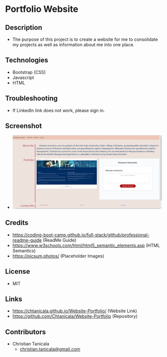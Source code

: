 # Portfolio Website

## Description
- The purpose of this project is to create a website for me to consolidate my projects as well as information about me into one place.

## Technologies
- Bootstrap (CSS)
- Javascript
- HTML

## Troubleshooting
- If LinkedIn link does not work, please sign in.

## Screenshot
- ![](assets/pictures/Screenshot.PNG)

## Credits
- https://coding-boot-camp.github.io/full-stack/github/professional-readme-guide (ReadMe Guide)
- https://www.w3schools.com/html/html5_semantic_elements.asp (HTML Semantics)
- https://picsum.photos/ (Placeholder Images)

## License
- MIT

## Links
- https://chtanicala.github.io/Website-Portfolio/ (Website Link)
- https://github.com/Chtanicala/Website-Portfolio (Repository)

## Contributors
- Christian Tanicala
    - christian.tanicala@gmail.com